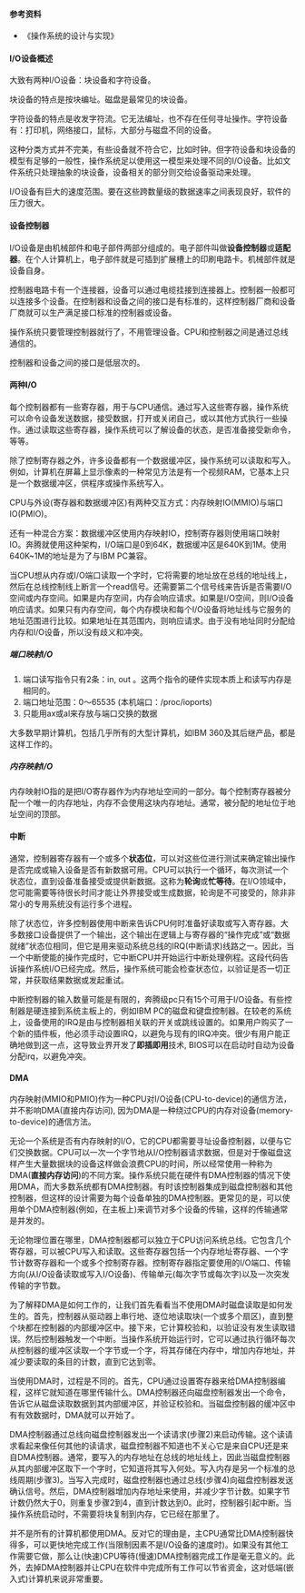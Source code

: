 #### 参考资料

- 《操作系统的设计与实现》

#### I/O设备概述

大致有两种I/O设备：块设备和字符设备。

块设备的特点是按块编址。磁盘是最常见的块设备。

字符设备的特点是收发字符流。它无法编址，也不存在任何寻址操作。字符设备有：打印机，网络接口，鼠标，大部分与磁盘不同的设备。

这种分类方式并不完美，有些设备就不符合它，比如时钟。但字符设备和块设备的模型有足够的一般性，操作系统足以使用这一模型来处理不同的I/O设备。比如文件系统只处理抽象的块设备，设备相关的部分则交给设备驱动来处理。

I/O设备有巨大的速度范围。要在这些跨数量级的数据速率之间表现良好，软件的压力很大。

#### 设备控制器

I/O设备是由机械部件和电子部件两部分组成的。电子部件叫做**设备控制器**或**适配器**。在个人计算机上，电子部件就是可插到扩展槽上的印刷电路卡。机械部件就是设备自身。

控制器电路卡有一个连接器，设备可以通过电缆挂接到连接器上。控制器一般都可以连接多个设备。在控制器和设备之间的接口是有标准的，这样控制器厂商和设备厂商就可以生产满足接口标准的控制器或设备。

操作系统只要管理控制器就行了，不用管理设备。CPU和控制器之间是通过总线通信的。

控制器和设备之间的接口是低层次的。

#### 两种I/O

每个控制器都有一些寄存器，用于与CPU通信。通过写入这些寄存器，操作系统可以命令设备发送数据，接受数据，打开或关闭自己，或以其他方式执行一些操作。通过读取这些寄存器，操作系统可以了解设备的状态，是否准备接受新命令，等等。

除了控制寄存器之外，许多设备都有一个数据缓冲区，操作系统可以读取和写入。例如，计算机在屏幕上显示像素的一种常见方法是有一个视频RAM，它基本上只是一个数据缓冲区，供程序或操作系统写入。

CPU与外设(寄存器和数据缓冲区)有两种交互方式：内存映射IO(MMIO)与端口IO(PMIO)。

还有一种混合方案：数据缓冲区使用内存映射IO，控制寄存器则使用端口映射IO。奔腾就使用这种架构，I/O端口是0到64K，数据缓冲区是640K到1M。使用640K~1M的地址是为了与IBM PC兼容。

当CPU想从内存或I/O端口读取一个字时，它将需要的地址放在总线的地址线上，然后在总线控制线上断言一个read信号。还需要第二个信号线来告诉是否需要I/O空间或内存空间。如果是内存空间，内存会响应请求。如果是I/O空间，则I/O设备响应请求。如果只有内存空间，每个内存模块和每个I/O设备将地址线与它服务的地址范围进行比较。如果地址在其范围内，则响应请求。由于没有地址同时分配给内存和I/O设备，所以没有歧义和冲突。

##### 端口映射I/O

1. 端口读写指令只有2条：in, out 。这两个指令的硬件实现本质上和读写内存是相同的。
1. 端口地址范围：0～65535  (本机端口：/proc/ioports)  
1. 只能用ax或al来存放与端口交换的数据  

大多数早期计算机，包括几乎所有的大型计算机，如IBM 360及其后继产品，都是这样工作的。

##### 内存映射I/O

内存映射IO指的是把I/O寄存器作为内存地址空间的一部分。每个控制寄存器被分配一个唯一的内存地址，内存不会使用这块内存地址。通常，被分配的地址位于地址空间的顶部。

#### 中断

通常，控制器寄存器有一个或多个**状态位**，可以对这些位进行测试来确定输出操作是否完成或输入设备是否有新数据可用。CPU可以执行一个循环，每次测试一个状态位，直到设备准备接受或提供新数据。这称为**轮询**或**忙等待**。在I/O领域中，您可能需要等待很长时间才能让外界接受或生成数据，轮询是不可接受的，除非非常小的专用系统没有运行多个进程。

除了状态位，许多控制器使用中断来告诉CPU何时准备好读取或写入寄存器。大多数接口设备提供了一个输出，这个输出在逻辑上与寄存器的“操作完成”或“数据就绪”状态位相同，但它是用来驱动系统总线的IRQ(中断请求)线路之一。因此，当一个中断使能的操作完成时，它中断CPU并开始运行中断处理例程。这段代码告诉操作系统I/O已经完成。然后，操作系统可能会检查状态位，以验证是否一切正常，并获取结果数据或发起重试。

中断控制器的输入数量可能是有限的，奔腾级pc只有15个可用于I/O设备。有些控制器是硬连接到系统主板上的，例如IBM PC的磁盘和键盘控制器。在较老的系统上，设备使用的IRQ是由与控制器相关联的开关或跳线设置的。如果用户购买了一个新的插件板，他必须手动设置IRQ，以避免与现有的IRQ冲突。很少有用户能正确地做到这一点，这导致业界开发了**即插即用**技术, BIOS可以在启动时自动为设备分配irq，以避免冲突。

#### DMA

内存映射(MMIO和PMIO)作为一种CPU对I/O设备(CPU-to-device)的通信方法，并不影响DMA(直接内存访问), 因为DMA是一种绕过CPU的内存对设备(memory-to-device)的通信方法。

无论一个系统是否有内存映射的I/O，它的CPU都需要寻址设备控制器，以便与它们交换数据。CPU可以一次一个字节地从I/O控制器请求数据，但是对于像磁盘这样产生大量数据块的设备这样做会浪费CPU的时间，所以经常使用一种称为DMA(**直接内存访问**)的不同方案。操作系统只能在硬件有DMA控制器的情况下使用DMA，而大多数系统都有DMA控制器。有时该控制器集成到磁盘控制器和其他控制器，但这样的设计需要为每个设备单独的DMA控制器。更常见的是，可以使用单个DMA控制器(例如，在主板上)来调节对多个设备的传输，这样的传输通常是并发的。

无论物理位置在哪里，DMA控制器都可以独立于CPU访问系统总线。它包含几个寄存器，可以被CPU写入和读取。这些寄存器包括一个内存地址寄存器、一个字节计数寄存器和一个或多个控制寄存器。控制寄存器指定要使用的I/O端口、传输方向(从I/O设备读取或写入I/O设备)、传输单元(每次字节或每次字)以及一次突发传输的字节数。

为了解释DMA是如何工作的，让我们首先看看当不使用DMA时磁盘读取是如何发生的。首先，控制器从驱动器上串行地、逐位地读取块(一个或多个扇区)，直到整个块都在控制器的内部缓冲区中。接下来，它计算校验和，以验证没有发生读取错误。然后控制器触发一个中断。当操作系统开始运行时，它可以通过执行循环每次从控制器的缓冲区读取一个字节或一个字，将其存储在内存中，增加内存地址，并减少要读取的条目的计数，直到它达到零。

当使用DMA时，过程是不同的。首先，CPU通过设置寄存器来给DMA控制器编程，这样它就知道在哪里传输什么。DMA控制器还向磁盘控制器发出一个命令，告诉它从磁盘读取数据到其内部缓冲区，并验证校验和。当磁盘控制器的缓冲区中有有效数据时，DMA就可以开始了。

DMA控制器通过总线向磁盘控制器发出一个读请求(步骤2)来启动传输。这个读请求看起来像任何其他的读请求，磁盘控制器不知道也不关心它是来自CPU还是来自DMA控制器。通常，要写入的内存地址在总线的地址线上，因此当磁盘控制器从其内部缓冲区取下一个字时，它知道将其写入何处。写入内存是另一个标准的总线周期(步骤3)。当写入完成时，磁盘控制器也通过总线(步骤4)向磁盘控制器发送确认信号。然后，DMA控制器增加内存地址来使用，并减少字节计数。如果字节计数仍然大于0，则重复步骤2到4，直到计数达到0。此时，控制器引起中断。当操作系统启动时，不需要将块复制到内存，它已经在那里了。

并不是所有的计算机都使用DMA。反对它的理由是，主CPU通常比DMA控制器快得多，可以更快地完成工作(当限制因素不是I/O设备的速度时)。如果没有其他工作需要它做，那么让(快速)CPU等待(慢速)DMA控制器完成工作是毫无意义的。此外，去掉DMA控制器并让CPU在软件中完成所有工作可以节省资金，这对低端(嵌入式)计算机来说非常重要。
